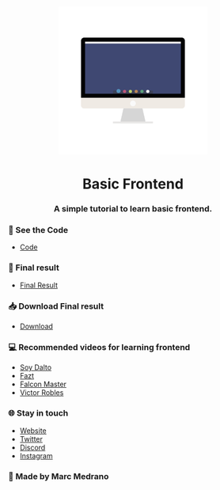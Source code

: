 <p align="center">
</a>
<img src="Monitor.png" height="300px" width="300px">
<h1 align="center">Basic Frontend</h1>

</p>
<h3 align="center">A simple tutorial to learn basic frontend.</h3>

### 🔨 See the Code 
- [Code](https://github.com/elmarcz/frontend/tree/github-pages)

### 📱 Final result 
- [Final Result](https://elmarcz.github.io/frontend)

### 📥 Download Final result 
- [Download](https://www.mediafire.com/file/ubvko1ym41zdm69/Html+Course.rar/file)

### 💻 Recommended videos for learning frontend
- [Soy Dalto](https://www.youtube.com/watch?v=kN1XP-Bef7w&t=6345s)
- [Fazt](https://www.youtube.com/watch?v=rbuYtrNUxg4)
- [Falcon Master](https://www.youtube.com/watch?v=cqMfPS8jPys&list=RDCMUCJl1YajcPWTeJNsQhGyMIMg&index=2)
- [Victor Robles](https://www.youtube.com/watch?v=3yM5uXp-T_0)

### 🌐 Stay in touch
- [Website](https://elmarcz.github.io/portfolio/)
- [Twitter](https://twitter.com/MarcMedrano15)
- [Discord](https://discord.com/invite/zPSYDGVXxx)
- [Instagram](https://www.instagram.com/marcmedranoz/)

### 🔅 Made by Marc Medrano
